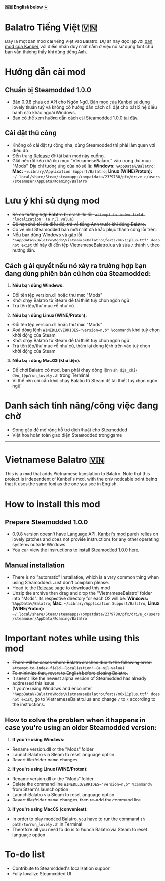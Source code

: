 **🇬🇧 English below [↓](https://github.com/HuyTheKiller/VietnameseBalatro?tab=readme-ov-file#vietnamese-balatro-)**
# Balatro Tiếng Việt 🇻🇳

Đây là một bản mod cài tiếng Việt vào Balatro.
Dự án này độc lập với [bản mod của Kanbei](https://github.com/Kanbei-Kikuchiyo/balatro-vietnamese-translation), với điểm nhấn duy nhất nằm ở việc nó sử dụng font chữ bạn vẫn thường thấy khi dùng tiếng Anh.

# Hướng dẫn cài mod

## Chuẩn bị Steamodded 1.0.0
- Bản 0.9.8 chưa có API cho Ngôn Ngữ. [Bản mod của Kanbei](https://github.com/Kanbei-Kikuchiyo/balatro-vietnamese-translation) sử dụng lovely thuần tuý và không có hướng dẫn cách cài đặt cho bất kì hệ điều hành nào khác ngoài Windows.
- Bạn có thể xem hướng dẫn cách cài Steamodded 1.0.0 [tại đây](https://github.com/Steamopollys/Steamodded?tab=readme-ov-file#how-to-install-the-alpha).

## Cài đặt thủ công
- Không có cài đặt tự động nha, dùng Steamodded thì phải làm quen với điều đó.
- Đến trang [Release](https://github.com/HuyTheKiller/VietnameseBalatro/releases/tag/v1.0.0) để tải bản mod này xuống.
- Giải nén rồi kéo thả thư mục "VietnameseBalatro" vào trong thư mục "Mods". Địa chỉ tương ứng của nó sẽ là:
**Windows:** `%AppData%/Balatro`; **Mac:** `~/Library/Application Support/Balatro`; **Linux (WINE/Proton):** `~/.local/share/Steam/steamapps/compatdata/2379780/pfx/drive_c/users/steamuser/AppData/Roaming/Balatro`

# Lưu ý khi sử dụng mod
- ~~Sẽ có trường hợp Balatro bị crash do lỗi: `attempt to index field 'localization' (a nil value)`~~
- ~~Để hạn chế tối đa điều đó, trả về tiếng Anh trước khi đóng Balatro.~~
- Có vẻ như Steamodded bản mới nhất đã khắc phục thành công lỗi trên.
- Nếu bạn dùng Windows và gặp lỗi `'%AppData%\Balatro\Mods\VietnameseBalatro\fonts/m6x11plus.ttf' does not exist` thì hãy đi đến tệp VietnameseBalatro.lua và sửa `/` thành `\` theo hướng dẫn.
## Cách giải quyết nếu nó xảy ra trường hợp bạn đang dùng phiên bản cũ hơn của Steamodded:
1. **Nếu bạn dùng Windows:**
- Đổi tên tệp version.dll hoặc thư mục "Mods"
- Khởi chạy Balatro từ Steam để tái thiết tuỳ chọn ngôn ngữ
- Trả tên tệp/thư mục về như cũ
2. **Nếu bạn dùng Linux (WINE/Proton):**
- Đổi tên tệp version.dll hoặc thư mục "Mods"
- Xoá dòng lệnh `WINEDLLOVERRIDES="version=n,b" %command%` khỏi tuỳ chọn khởi động của Steam
- Khởi chạy Balatro từ Steam để tái thiết tuỳ chọn ngôn ngữ
- Trả tên tệp/thư mục về như cũ, thêm lại dòng lệnh trên vào tuỳ chọn khởi động của Steam
3. **Nếu bạn dùng MacOS (khá tiện):**
- Để chơi Balatro có mod, bạn phải chạy dòng lệnh `sh địa_chỉ/đến_tệp/run_lovely.sh` trong Terminal
- Vì thế nên chỉ cần khởi chạy Balatro từ Steam để tái thiết tuỳ chọn ngôn ngữ
# Danh sách tính năng/công việc đang chờ
- Đóng góp để mở rộng hỗ trợ dịch thuật cho Steamodded
- Việt hoá hoàn toàn giao diện Steamodded trong game


---


# Vietnamese Balatro 🇻🇳

This is a mod that adds Vietnamese translation to Balatro.
Note that this project is independent of [Kanbei's mod](https://github.com/Kanbei-Kikuchiyo/balatro-vietnamese-translation), with the only noticable point being that it uses the same font as the one you see in English.

# How to install this mod

## Prepare Steamodded 1.0.0
- 0.9.8 version doesn't have Language API. [Kanbei's mod](https://github.com/Kanbei-Kikuchiyo/balatro-vietnamese-translation) purely relies on lovely patches and does not provide instructions for any other operating systems outside Windows.
- You can view the instructions to install Steamodded 1.0.0 [here](https://github.com/Steamopollys/Steamodded?tab=readme-ov-file#how-to-install-the-alpha).

## Manual installation
- There is no "automatic" installation, which is a very common thing when using Steamodded. Just don't complain please.
- Head to the [Release](https://github.com/HuyTheKiller/VietnameseBalatro/releases/tag/v1.0.0) page to download this mod.
- Unzip the archive then drag and drop the "VietnameseBalatro" folder into "Mods". Its respective directory for each OS will be:
**Windows:** `%AppData%/Balatro`; **Mac:** `~/Library/Application Support/Balatro`; **Linux (WINE/Proton):** `~/.local/share/Steam/steamapps/compatdata/2379780/pfx/drive_c/users/steamuser/AppData/Roaming/Balatro`

# Important notes while using this mod
- ~~There will be cases where Balatro crashes due to the following error: `attempt to index field 'localization' (a nil value)`~~
- ~~To minimize that, revert to English before closing Balatro.~~
- It seems like the newest alpha version of Steamodded has already addressed this issue.
- If you're using Windows and encounter `'%AppData%\Balatro\Mods\VietnameseBalatro\fonts/m6x11plus.ttf' does not exist`, go to VietnameseBalatro.lua and change `/` to `\` according to the instructions.
## How to solve the problem when it happens in case you're using an older Steamodded version:
1. **If you're using Windows:**
- Rename version.dll or the "Mods" folder
- Launch Balatro via Steam to reset language option
- Revert file/folder name changes
2. **If you're using Linux (WINE/Proton):**
- Rename version.dll or the "Mods" folder
- Delete the command line `WINEDLLOVERRIDES="version=n,b" %command%` from Steam's launch option
- Launch Balatro via Steam to reset language option
- Revert file/folder name changes, then re-add the command line
3. **If you're using MacOS (convenient):**
- In order to play modded Balatro, you have to run the command `sh path/to/run_lovely.sh` in Terminal
- Therefore all you need to do is to launch Balatro via Steam to reset language option
# To-do list
- Contribute to Steamodded's localization support
- Fully localize Steamodded UI